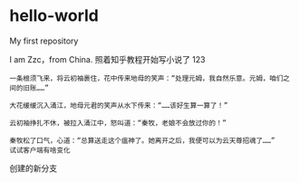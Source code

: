 ﻿# hello-world
My first repository

I am Zzc，from China.
照着知乎教程开始写小说了
123

    一条根须飞来，将云初袖裹住，花中传来地母的笑声：“处理元姆，我自然乐意。元姆，咱们之间的旧账……”

    大花缓缓沉入涌江，地母元君的笑声从水下传来：“……该好生算一算了！”

    云初袖挣扎不休，被拉入涌江中，怒叫道：“秦牧，老娘不会放过你的！”

    秦牧松了口气，心道：“总算送走这个瘟神了。她离开之后，我便可以为云天尊招魂了……” 
    试试客户端有啥变化
创建的新分支